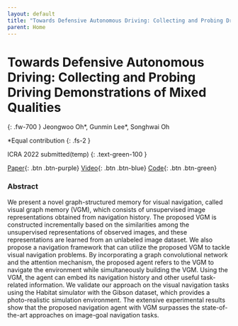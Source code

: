 ```yaml
---
layout: default
title: "Towards Defensive Autonomous Driving: Collecting and Probing Driving Demonstrations of Mixed Qualities"
parent: Home
---
```

# Towards Defensive Autonomous Driving: Collecting and Probing Driving Demonstrations of Mixed Qualities
{: .fw-700 }
Jeongwoo Oh\*, Gunmin Lee\*, Songhwai Oh

*Equal contribution
{: .fs-2 }

ICRA 2022 submitted(temp)
{: .text-green-100 }

[Paper](http://rllab.snu.ac.kr){: .btn  .btn-purple}
[Video](https://www.youtube.com/watch?v=Uksb_kR80Hk){: .btn .btn-blue}
[Code](https://github.com/rllab-snu/Visual-Graph-Memory){: .btn .btn-green}

### Abstract
We present a novel graph-structured memory for visual navigation, called visual graph memory (VGM), which consists of unsupervised image representations obtained from navigation history. The proposed VGM is constructed incrementally based on the similarities among the unsupervised representations of observed images, and these representations are learned from an unlabeled image dataset. We also propose a navigation framework that can utilize the proposed VGM to tackle visual navigation problems. By incorporating a graph convolutional network and the attention mechanism, the proposed agent refers to the VGM to navigate the environment while simultaneously building the VGM. Using the VGM, the agent can embed its navigation history and other useful task-related information. We validate our approach on the visual navigation tasks using the Habitat simulator with the Gibson dataset, which provides a photo-realistic simulation environment. The extensive experimental results show that the proposed navigation agent with VGM surpasses the state-of-the-art approaches on image-goal navigation tasks.
